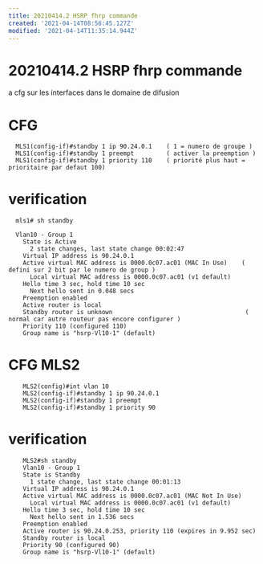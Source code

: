 ```yaml
---
title: 20210414.2 HSRP fhrp commande
created: '2021-04-14T08:56:45.127Z'
modified: '2021-04-14T11:35:14.944Z'
---
```


# 20210414.2 HSRP fhrp commande

a cfg sur les interfaces dans le domaine de difusion


# CFG

      MLS1(config-if)#standby 1 ip 90.24.0.1    ( 1 = numero de groupe )
      MLS1(config-if)#standby 1 preempt         ( activer la preemption )
      MLS1(config-if)#standby 1 priority 110    ( priorité plus haut = prioritaire par defaut 100)


# verification

      mls1# sh standby

      Vlan10 - Group 1
        State is Active
          2 state changes, last state change 00:02:47
        Virtual IP address is 90.24.0.1
        Active virtual MAC address is 0000.0c07.ac01 (MAC In Use)    ( defini sur 2 bit par le numero de group )
          Local virtual MAC address is 0000.0c07.ac01 (v1 default)
        Hello time 3 sec, hold time 10 sec
          Next hello sent in 0.048 secs
        Preemption enabled
        Active router is local
        Standby router is unknown                                     ( normal car autre routeur pas encore configurer )
        Priority 110 (configured 110)
        Group name is "hsrp-Vl10-1" (default)



# CFG MLS2
      
        MLS2(config)#int vlan 10
        MLS2(config-if)#standby 1 ip 90.24.0.1
        MLS2(config-if)#standby 1 preempt
        MLS2(config-if)#standby 1 priority 90


# verification      

        MLS2#sh standby
        Vlan10 - Group 1
        State is Standby
          1 state change, last state change 00:01:13
        Virtual IP address is 90.24.0.1
        Active virtual MAC address is 0000.0c07.ac01 (MAC Not In Use)
          Local virtual MAC address is 0000.0c07.ac01 (v1 default)
        Hello time 3 sec, hold time 10 sec
          Next hello sent in 1.536 secs
        Preemption enabled
        Active router is 90.24.0.253, priority 110 (expires in 9.952 sec)
        Standby router is local
        Priority 90 (configured 90)
        Group name is "hsrp-Vl10-1" (default)


